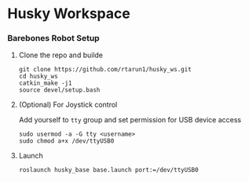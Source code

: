 # Husky Workspace

### Barebones Robot Setup

1. Clone the repo and builde
    ```
    git clone https://github.com/rtarun1/husky_ws.git
    cd husky_ws
    catkin_make -j1
    source devel/setup.bash
    ```

2. (Optional) For Joystick control
   
   Add yourself to `tty` group and set permission for USB device access 
   ```
   sudo usermod -a -G tty <username>
   sudo chmod a+x /dev/ttyUSB0
   ```

3. Launch
   ```
   roslaunch husky_base base.launch port:=/dev/ttyUSB0
   ```






